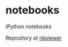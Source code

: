 notebooks
=========

IPython notebooks

Repository at [nbviewer](http://nbviewer.ipython.org/github/stefanpernes/notebooks/tree/master/)